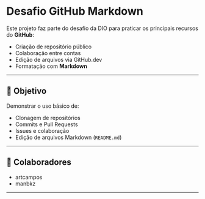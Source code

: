 # Desafio GitHub Markdown

Este projeto faz parte do desafio da DIO para praticar os principais recursos do **GitHub**:
- Criação de repositório público
- Colaboração entre contas
- Edição de arquivos via GitHub.dev
- Formatação com **Markdown**

---

## 🧠 Objetivo
Demonstrar o uso básico de:
- Clonagem de repositórios
- Commits e Pull Requests
- Issues e colaboração
- Edição de arquivos Markdown (`README.md`)

---

## 👥 Colaboradores
- artcampos
- manbkz

---

